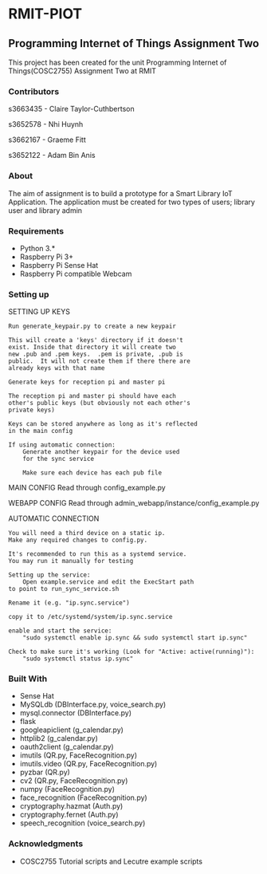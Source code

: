 # RMIT-PIOT
## Programming Internet of Things Assignment Two
This project has been created for the unit Programming Internet of Things(COSC2755) Assignment Two at RMIT

### Contributors
s3663435 - Claire Taylor-Cuthbertson

s3652578 - Nhi Huynh

s3662167 - Graeme Fitt

s3652122 - Adam Bin Anis

### About
The aim of assignment is to build a prototype for a Smart Library IoT Application. The application must be created for two types of users; library user and library admin

### Requirements
- Python 3.*
- Raspberry Pi 3+
- Raspberry Pi Sense Hat
- Raspberry Pi compatible Webcam

### Setting up

SETTING UP KEYS

    Run generate_keypair.py to create a new keypair

    This will create a 'keys' directory if it doesn't
    exist. Inside that directory it will create two
    new .pub and .pem keys.  .pem is private, .pub is
    public.  It will not create them if there there are
    already keys with that name

    Generate keys for reception pi and master pi

    The reception pi and master pi should have each
    other's public keys (but obviously not each other's
    private keys)

    Keys can be stored anywhere as long as it's reflected
    in the main config

    If using automatic connection:
        Generate another keypair for the device used
        for the sync service

        Make sure each device has each pub file


MAIN CONFIG
    Read through config_example.py


WEBAPP CONFIG
    Read through admin_webapp/instance/config_example.py


AUTOMATIC CONNECTION

    You will need a third device on a static ip.
    Make any required changes to config.py.

    It's recommended to run this as a systemd service.
    You may run it manually for testing

    Setting up the service:
        Open example.service and edit the ExecStart path
    to point to run_sync_service.sh

    Rename it (e.g. "ip.sync.service")

    copy it to /etc/systemd/system/ip.sync.service

    enable and start the service:
        "sudo systemctl enable ip.sync && sudo systemctl start ip.sync"

    Check to make sure it's working (Look for "Active: active(running)"):
        "sudo systemctl status ip.sync"


### Built With
* Sense Hat
* MySQLdb (DBInterface.py, voice_search.py)
* mysql.connector (DBInterface.py)
* flask
* googleapiclient (g_calendar.py)
* httplib2 (g_calendar.py)
* oauth2client (g_calendar.py)
* imutils (QR.py, FaceRecognition.py)
* imutils.video (QR.py, FaceRecognition.py)
* pyzbar (QR.py)
* cv2 (QR.py, FaceRecognition.py)
* numpy (FaceRecognition.py)
* face_recognition (FaceRecognition.py)
* cryptography.hazmat (Auth.py)
* cryptography.fernet (Auth.py)
* speech_recognition (voice_search.py)


### Acknowledgments
* COSC2755 Tutorial scripts and Lecutre example scripts
